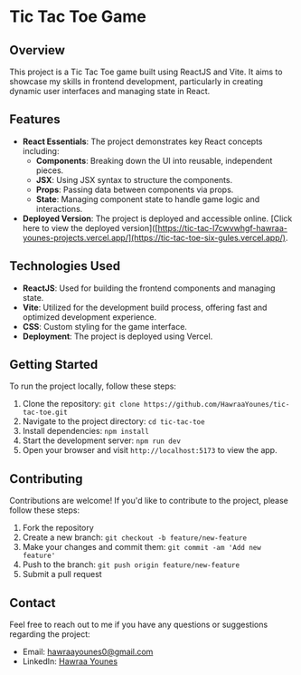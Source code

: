 # Tic Tac Toe Game

## Overview

This project is a Tic Tac Toe game built using ReactJS and Vite. It aims to showcase my skills in frontend development, particularly in creating dynamic user interfaces and managing state in React.

## Features

- **React Essentials**: The project demonstrates key React concepts including:
  - **Components**: Breaking down the UI into reusable, independent pieces.
  - **JSX**: Using JSX syntax to structure the components.
  - **Props**: Passing data between components via props.
  - **State**: Managing component state to handle game logic and interactions.
- **Deployed Version**: The project is deployed and accessible online. [Click here to view the deployed version]([https://tic-tac-l7cwvwhgf-hawraa-younes-projects.vercel.app/](https://tic-tac-toe-six-gules.vercel.app/).

## Technologies Used

- **ReactJS**: Used for building the frontend components and managing state.
- **Vite**: Utilized for the development build process, offering fast and optimized development experience.
- **CSS**: Custom styling for the game interface.
- **Deployment**: The project is deployed using Vercel.

## Getting Started

To run the project locally, follow these steps:

1. Clone the repository: `git clone https://github.com/HawraaYounes/tic-tac-toe.git`
2. Navigate to the project directory: `cd tic-tac-toe`
3. Install dependencies: `npm install`
4. Start the development server: `npm run dev`
5. Open your browser and visit `http://localhost:5173` to view the app.

## Contributing

Contributions are welcome! If you'd like to contribute to the project, please follow these steps:

1. Fork the repository
2. Create a new branch: `git checkout -b feature/new-feature`
3. Make your changes and commit them: `git commit -am 'Add new feature'`
4. Push to the branch: `git push origin feature/new-feature`
5. Submit a pull request

## Contact

Feel free to reach out to me if you have any questions or suggestions regarding the project:

- Email: [hawraayounes0@gmail.com](mailto:hawraayounes0@gmail.com)
- LinkedIn: [Hawraa Younes](https://www.linkedin.com/in/hawraa-younes-a05b33233/)
